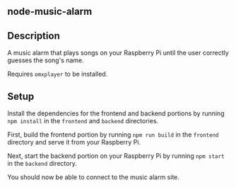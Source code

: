 node-music-alarm
------

## Description

A music alarm that plays songs on your Raspberry Pi until the user correctly guesses the song's name.

Requires `omxplayer` to be installed.


## Setup

Install the dependencies for the frontend and backend portions by running `npm install` in the `frontend` and `backend` directories.

First, build the frontend portion by running `npm run build` in the `frontend` directory and serve it from your Raspberry Pi.

Next, start the backend portion on your Raspberry Pi by running `npm start` in the `backend` directory.

You should now be able to connect to the music alarm site.

